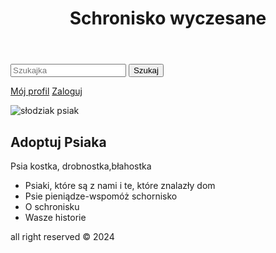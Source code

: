 <!DOCTYPE html>
<head>
    <title>Schronisko wyczeska</title>
</head>
<body>
    <header>
        <h1>Schronisko wyczesane</h1>
    </header>
    <nav>
        <form>
            <input placeholder="Szukajka">
            <button type="submit">Szukaj</button>
            <p><a href="http://www.schronisko.krakow.pl/">Mój profil</a>
            <a href="http://www.schronisko.krakow.pl/">Zaloguj</a></p>
        </form>
    </nav>
    <main>
        <article>
            <img src="pieski.jpg" alt="słodziak psiak">
            <h2>Adoptuj Psiaka</h2>
            <p>Psia kostka, drobnostka,błahostka</p>
        </article>
        <nav>
            <ul>
                <li>Psiaki, które są z nami i te, które znalazły dom</li>
                <li>Psie pieniądze-wspomóż schornisko</li>
                <li>O schronisku</li>
                <li>Wasze historie</li>
            </ul>
        </nav>
    </main>
        <footer> all right reserved &copy 2024</footer>
</body>
